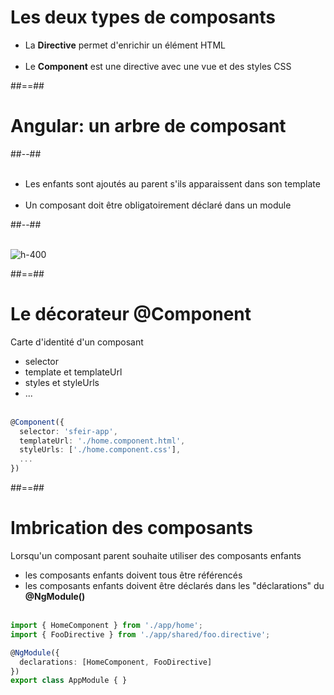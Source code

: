<!-- .slide" -->
# Les deux types de composants

- La <b>Directive</b> permet d'enrichir un élément HTML<br><br>
- Le <b>Component</b> est une directive avec une vue et des styles CSS

##==##
<!-- .slide: class="two-column-layout" -->
# Angular: un arbre de composant

##--##
<br><br>
- Les enfants sont ajoutés au parent s'ils apparaissent dans son template<br><br>
- Un composant doit être obligatoirement déclaré dans un module

##--##
<br><br>

![h-400](assets/images/school/components/component_tree.png)

##==##
<!-- .slide: class="with-code inconsolata" -->
# Le décorateur @Component
Carte d'identité d'un composant<br>

- selector
- template et templateUrl
- styles et styleUrls
- ...<br><br>

```typescript
@Component({
  selector: 'sfeir-app',
  templateUrl: './home.component.html', 
  styleUrls: ['./home.component.css'],
  ...
})
```
<!-- .element: class="big-code" -->

##==##

<!-- .slide: class="with-code inconsolata" -->
# Imbrication des composants
Lorsqu'un composant parent souhaite utiliser des composants enfants<br>

- les composants enfants doivent tous être référencés
- les composants enfants doivent être déclarés dans les "déclarations" du <b>@NgModule()</b><br><br>

```typescript
import { HomeComponent } from './app/home';
import { FooDirective } from './app/shared/foo.directive';

@NgModule({
  declarations: [HomeComponent, FooDirective]  
})
export class AppModule { }
```
<!-- .element: class="big-code" -->
